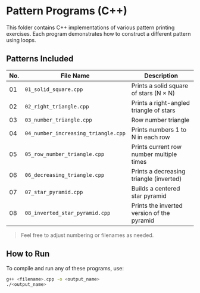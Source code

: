 # Pattern Programs (C++)

This folder contains C++ implementations of various pattern printing exercises. Each program demonstrates how to construct a different pattern using loops.

##  Patterns Included

| No. | File Name                         | Description                                |
|-----|-----------------------------------|--------------------------------------------|
| 01  | `01_solid_square.cpp`             | Prints a solid square of stars (N × N)      |
| 02  | `02_right_triangle.cpp`           | Prints a right-angled triangle of stars     |
| 03  | `03_number_triangle.cpp`          | Row number triangle                         |
| 04  | `04_number_increasing_triangle.cpp` | Prints numbers 1 to N in each row         |
| 05  | `05_row_number_triangle.cpp`      | Prints current row number multiple times    |
| 06  | `06_decreasing_triangle.cpp`      | Prints a decreasing triangle (inverted)     |
| 07  | `07_star_pyramid.cpp`             | Builds a centered star pyramid              |
| 08  | `08_inverted_star_pyramid.cpp`    | Prints the inverted version of the pyramid  |

> Feel free to adjust numbering or filenames as needed.

##  How to Run

To compile and run any of these programs, use:
```bash
g++ <filename>.cpp -o <output_name>
./<output_name>
